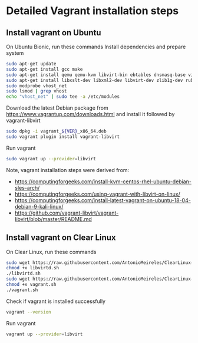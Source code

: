 # Detailed Vagrant installation steps
## Install vagrant on Ubuntu

On Ubuntu Bionic, run these commands
Install dependencies and prepare system
```bash
sudo apt-get update
sudo apt-get install gcc make
sudo apt-get install qemu qemu-kvm libvirt-bin ebtables dnsmasq-base virt-top  libguestfs-tools virtinst bridge-utils
sudo apt-get install libxslt-dev libxml2-dev libvirt-dev zlib1g-dev ruby-dev
sudo modprobe vhost_net
sudo lsmod | grep vhost
echo "vhost_net" | sudo tee -a /etc/modules
```
Download the latest Debian package from https://www.vagrantup.com/downloads.html and install it followed by vagrant-libvirt
```bash
sudo dpkg -i vagrant_${VER}_x86_64.deb
sudo vagrant plugin install vagrant-libvirt
```
Run vagrant
```bash
sudo vagrant up --provider=libvirt
```

Note, vagrant installation steps were derived from:
* https://computingforgeeks.com/install-kvm-centos-rhel-ubuntu-debian-sles-arch/
* https://computingforgeeks.com/using-vagrant-with-libvirt-on-linux/
* https://computingforgeeks.com/install-latest-vagrant-on-ubuntu-18-04-debian-9-kali-linux/
* https://github.com/vagrant-libvirt/vagrant-libvirt/blob/master/README.md

## Install vagrant on Clear Linux

On Clear Linux, run these commands
```bash
sudo wget https://raw.githubusercontent.com/AntonioMeireles/ClearLinux-packer/master/extras/clearlinux/setup/libvirtd.sh
chmod +x libvirtd.sh
./libvirtd.sh
sudo wget https://raw.githubusercontent.com/AntonioMeireles/ClearLinux-packer/master/extras/clearlinux/setup/vagrant.sh
chmod +x vagrant.sh
./vagrant.sh
```
Check if vagrant is installed successfully
```bash
vagrant --version
```
Run vagrant
```bash
vagrant up --provider=libvirt
```

